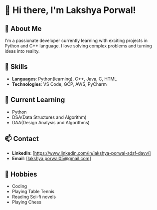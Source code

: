 # 👋 Hi there, I'm Lakshya Porwal!

## 🚀 About Me
I'm a passionate developer currently learning with exciting projects in Python and C++ language. I love solving complex problems and turning ideas into reality.

## 💼 Skills
- **Languages**: Python(learning), C++, Java, C, HTML
- **Technologies**: VS Code, GCP, AWS, PyCharm

## 🌱 Current Learning
- Python
- DSA(Data Structures and Algorithm)
- DAA(Design Analysis and Algorithms)

## 📫 Contact
- **LinkedIn**: [https://www.linkedin.com/in/lakshya-porwal-sdsf-davv/]
- **Email**: [lakshya.porwal05@gmail.com]
  
## 🎨 Hobbies
- Coding
- Playing Table Tennis
- Reading Sci-fi novels
- Playing Chess

